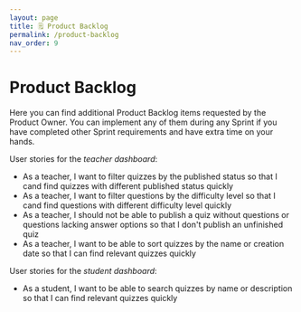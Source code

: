 ```yaml
---
layout: page
title: 🗒️ Product Backlog
permalink: /product-backlog
nav_order: 9
---
```


# Product Backlog

Here you can find additional Product Backlog items requested by the Product Owner. You can implement any of them during any Sprint if you have completed other Sprint requirements and have extra time on your hands.

User stories for the _teacher dashboard_:

- As a teacher, I want to filter quizzes by the published status so that I cand find quizzes with different published status quickly
- As a teacher, I want to filter questions by the difficulty level so that I cand find questions with different difficulty level quickly
- As a teacher, I should not be able to publish a quiz without questions or questions lacking answer options so that I don't publish an unfinished quiz
- As a teacher, I want to be able to sort quizzes by the name or creation date so that I can find relevant quizzes quickly

User stories for the _student dashboard_:

- As a student, I want to be able to search quizzes by name or description so that I can find relevant quizzes quickly

